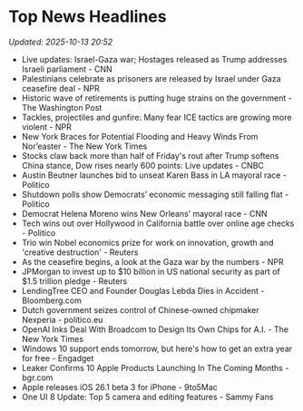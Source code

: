 # Top News Headlines

_Updated: 2025-10-13 20:52_

- Live updates: Israel-Gaza war; Hostages released as Trump addresses Israeli parliament - CNN
- Palestinians celebrate as prisoners are released by Israel under Gaza ceasefire deal - NPR
- Historic wave of retirements is putting huge strains on the government - The Washington Post
- Tackles, projectiles and gunfire: Many fear ICE tactics are growing more violent - NPR
- New York Braces for Potential Flooding and Heavy Winds From Nor’easter - The New York Times
- Stocks claw back more than half of Friday's rout after Trump softens China stance, Dow rises nearly 600 points: Live updates - CNBC
- Austin Beutner launches bid to unseat Karen Bass in LA mayoral race - Politico
- Shutdown polls show Democrats’ economic messaging still falling flat - Politico
- Democrat Helena Moreno wins New Orleans’ mayoral race - CNN
- Tech wins out over Hollywood in California battle over online age checks - Politico
- Trio win Nobel economics prize for work on innovation, growth and 'creative destruction' - Reuters
- As the ceasefire begins, a look at the Gaza war by the numbers - NPR
- JPMorgan to invest up to $10 billion in US national security as part of $1.5 trillion pledge - Reuters
- LendingTree CEO and Founder Douglas Lebda Dies in Accident - Bloomberg.com
- Dutch government seizes control of Chinese-owned chipmaker Nexperia - politico.eu
- OpenAI Inks Deal With Broadcom to Design Its Own Chips for A.I. - The New York Times
- Windows 10 support ends tomorrow, but here's how to get an extra year for free - Engadget
- Leaker Confirms 10 Apple Products Launching In The Coming Months - bgr.com
- Apple releases iOS 26.1 beta 3 for iPhone - 9to5Mac
- One UI 8 Update: Top 5 camera and editing features - Sammy Fans